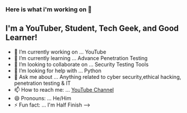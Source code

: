 ### Here is what i'm working on 👋

## I'm a YouTuber, Student, Tech Geek, and Good Learner!

- 🔭 I’m currently working on ... YouTube
- 🌱 I’m currently learning ... Advance Penetration Testing
- 👯 I’m looking to collaborate on ... Security Testing Tools
- 🤔 I’m looking for help with ... Python
- 💬 Ask me about ... Anything related to cyber security,ethical hacking, penetration testing & IT
- 📫 How to reach me: ... [YouTube Channel](https://youtube.com/sstectutorials)
- 😄 Pronouns: ... He/Him
- ⚡ Fun fact: ... I'm Half Finish
-->

